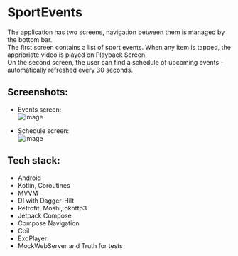 # SportEvents

The application has two screens, navigation between them is managed by the bottom bar. <br />
The first screen contains a list of sport events. When any item is tapped, the apprioriate video is played on Playback Screen. <br />
On the second screen, the user can find a schedule of upcoming events - automatically refreshed every 30 seconds. <br />

## Screenshots:
- Events screen: <br />
![image](https://github.com/MatLeg25/SportEvents/assets/70913892/0f76840c-7a4c-4932-9a2d-8589ee641ab4)

- Schedule screen: <br />
![image](https://github.com/MatLeg25/SportEvents/assets/70913892/cefb8e91-3c88-4851-bddb-26a0ee6a815c)

## Tech stack:
- Android
- Kotlin, Coroutines
- MVVM
- DI with Dagger-Hilt
- Retrofit, Moshi, okhttp3
- Jetpack Compose
- Compose Navigation
- Coil
- ExoPlayer
- MockWebServer and Truth for tests
